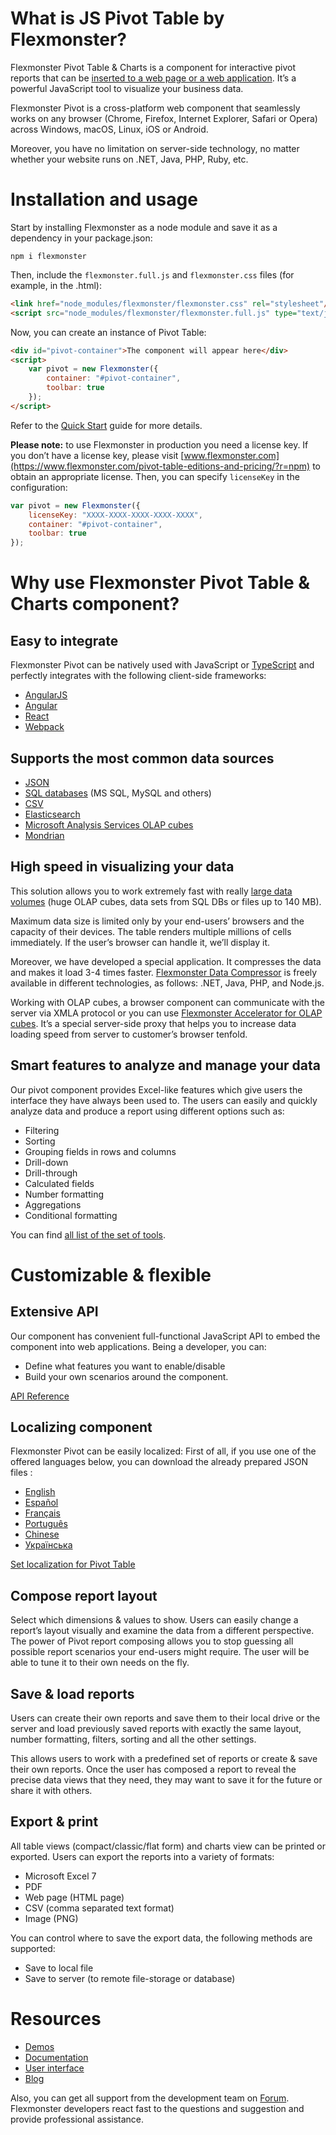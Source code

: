 
# What is JS Pivot Table by Flexmonster?

Flexmonster Pivot Table & Charts is a component for interactive pivot reports that can be [inserted to a web page or a web application](https://www.flexmonster.com/demos/pivot-table-js/?r=npm). It’s a powerful JavaScript tool to visualize your business data.

Flexmonster Pivot is a cross-platform web component that seamlessly works on any browser (Chrome, Firefox, Internet Explorer, Safari or Opera) across Windows, macOS, Linux, iOS or Android. 

Moreover, you have no limitation on server-side technology, no matter whether your website runs on .NET, Java, PHP, Ruby, etc.

# Installation and usage
Start by installing Flexmonster as a node module and save it as a dependency in your package.json:
```
npm i flexmonster
```

Then, include the `flexmonster.full.js` and `flexmonster.css` files (for example, in the .html):
```html
<link href="node_modules/flexmonster/flexmonster.css" rel="stylesheet"/>
<script src="node_modules/flexmonster/flexmonster.full.js" type="text/javascript"></script>
```

Now, you can create an instance of Pivot Table:
```html
<div id="pivot-сontainer">The component will appear here</div>
<script>
	var pivot = new Flexmonster({
		container: "#pivot-сontainer",
		toolbar: true
	});
</script>
```
Refer to the [Quick Start](https://www.flexmonster.com/doc/how-to-create-js-pivottable/?r=npm) guide for more details.

**Please note:** to use Flexmonster in production you need a license key. If you don’t have a license key, please visit [www.flexmonster.com](https://www.flexmonster.com/pivot-table-editions-and-pricing/?r=npm) to obtain an appropriate license. Then, you can specify `licenseKey` in the configuration:
```js
var pivot = new Flexmonster({
	licenseKey: "XXXX-XXXX-XXXX-XXXX-XXXX",
	container: "#pivot-сontainer",
	toolbar: true
});
```

# Why use Flexmonster Pivot Table & Charts component?

## Easy to integrate

Flexmonster Pivot can be natively used with JavaScript or [TypeScript](https://www.flexmonster.com/doc/integration-with-typescript/?r=npm) and perfectly integrates with the following client-side frameworks: 

- [AngularJS](https://www.flexmonster.com/doc/integration-with-angularjs/?r=npm)
- [Angular](https://www.flexmonster.com/doc/integration-with-angular/?r=npm)
- [React](https://www.flexmonster.com/doc/integration-with-react/?r=npm)
- [Webpack](https://www.flexmonster.com/doc/integration-with-webpack/?r=npm)

## Supports the most common data sources

- [JSON](https://www.flexmonster.com/doc/json-data-source/?r=npm)
- [SQL databases](https://www.flexmonster.com/doc/connecting-to-relational-database/?r=npm) (MS SQL, MySQL and others) 
- [CSV](https://www.flexmonster.com/doc/csv-data-source/?r=npm)
- [Elasticsearch](https://www.flexmonster.com/doc/connecting-to-elasticsearch/?r=npm)
- [Microsoft Analysis Services OLAP cubes](https://www.flexmonster.com/doc/connecting-to-microsoft-analysis-services/?r=npm)
- [Mondrian](https://www.flexmonster.com/doc/connecting-to-pentaho-mondrian/?r=npm)

## High speed in visualizing your data 

This solution allows you to work extremely fast with really [large data volumes](https://www.flexmonster.com/demos/?r=npm) (huge OLAP cubes, data sets from SQL DBs or files up to 140 MB).

Maximum data size is limited only by your end-users’ browsers and the capacity of their devices. The table renders multiple millions of cells immediately. If the user’s browser can handle it, we’ll display it.

Moreover, we have developed a special application. It compresses the data and makes it load 3-4 times faster. [Flexmonster Data Compressor](https://www.flexmonster.com/doc/connecting-to-relational-database/?r=npm) is freely available in different technologies, as follows: .NET, Java, PHP, and Node.js.

Working with OLAP cubes, a browser component can communicate with the server via XMLA protocol or you can use [Flexmonster Accelerator for OLAP cubes](https://www.flexmonster.com/doc/getting-started-with-accelerator-ssas/?r=npm). It’s a special server-side proxy that helps you to increase data loading speed from server to customer’s browser tenfold.

## Smart features to analyze and manage your data

Our pivot component provides Excel-like features which give users the interface they have always been used to. The users can easily and quickly analyze data and produce a report using different options such as:

- Filtering
- Sorting
- Grouping fields in rows and columns
- Drill-down
- Drill-through
- Calculated fields
- Number formatting
- Aggregations
- Conditional formatting

You can find [all list of the set of tools](https://www.flexmonster.com/user-interface/?r=npm).

# Customizable & flexible
## Extensive API
  
Our component has convenient full-functional JavaScript API to embed the component into web applications. Being a developer, you can:
- Define what features you want to enable/disable
- Build your own scenarios around the component.

[API Reference](https://www.flexmonster.com/api/?r=npm)

## Localizing component
  
Flexmonster Pivot can be easily localized:
First of all, if you use one of the offered languages below, you can download the already prepared JSON files :

- [English](https://github.com/flexmonster/pivot-localizations/blob/master/en.json)
- [Español](https://github.com/flexmonster/pivot-localizations/blob/master/es.json)
- [Français](https://github.com/flexmonster/pivot-localizations/blob/master/fr.json)
- [Português](https://github.com/flexmonster/pivot-localizations/blob/master/pr.json)
- [Chinese](https://github.com/flexmonster/pivot-localizations/blob/master/ch.json)
- [Українська](https://github.com/flexmonster/pivot-localizations/blob/master/ua.json)

[Set localization for Pivot Table](https://www.flexmonster.com/doc/localizing-component/?r=npm)

## Compose report layout
Select which dimensions & values to show.
Users can easily change a report’s layout visually and examine the data from a different perspective. The power of Pivot report composing allows you to stop guessing all possible report scenarios your end-users might require. The user will be able to tune it to their own needs on the fly.

## Save & load reports
Users can create their own reports and save them to their local drive or the server and load previously saved reports with exactly the same layout, number formatting, filters, sorting and all the other settings.

This allows users to work with a predefined set of reports or create & save their own reports. Once the user has composed a report to reveal the precise data views that they need, they may want to save it for the future or share it with others.


## Export & print

All table views (compact/classic/flat form) and charts view can be printed or exported.
Users can export the reports into a variety of formats:

- Microsoft Excel 7
- PDF
- Web page (HTML page)
- CSV (comma separated text format)
- Image (PNG)   

You can control where to save the export data, the following methods are supported:

- Save to local file
- Save to server (to remote file-storage or database)

# Resources
- [Demos](https://www.flexmonster.com/demos/?r=npm)
- [Documentation](https://www.flexmonster.com/doc/?r=npm)
- [User interface](https://www.flexmonster.com/user-interface/?r=npm)
- [Blog](https://www.flexmonster.com/blog/?r=npm)

Also, you can get all support from the development team on [Forum](https://www.flexmonster.com/forum/?r=npm). Flexmonster developers react fast to the questions and suggestion and provide professional assistance.

